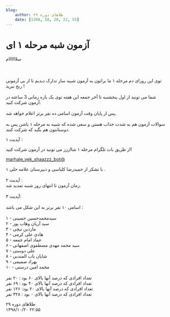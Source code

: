 ```yaml
---
blog:
    author: طلاهای دوره ۲۹
    date: [1398, 10, 20, 22, 55]
---
```

# آزمون شبه مرحله ۱ ای

<div class="cnt">
<p>سلاااااام<br/><br/><br/><br/>توی این روزای دم مرحله ۱ ما براتون یه آزمون شبیه ساز تدارک دیدیم تا از بی آزمونی رنج نبرید !<br/><br/>شما می تونید از اول پنجشنبه تا آخر جمعه این هفته توی یک بازه زمانی 3 ساعته در آزمون شرکت کنید.<br/><br/>پس از پایان وقت آزمون اسامی ده نفر برتر اعلام خواهد شد.<br/><br/>سوالات آزمون هم به شدت جذاب هستن و سعی شده که شبیه به مرحله ۱ باشن پس به دوستانتون هم بگید که شرکت کنند.</p>

<p>آپدیت ۱ : </p>
<p>از طریق بات تلگرام مرحله ۱ شااززز می تونید در آزمون شرکت کنید!</p>
<p><a href="https://t.me/marhale_yek_shaazzz_bot">marhale_yek_shaazzz_bot@</a></p>
<p>با تشکر از حمیدرضا کلباسی و دبیرستان علامه حلی ۱ .<br/><br/>آپدیت ۲ :<br/>زمان آزمون تا انتهای روز شنبه تمدید شد.<br/><br/>آپدیت ۳:<br/><br/>اسامی ۱۰ نفر برتر به این شکل می باشد :<br/> <br/>۱ - سیدمحمدحسین حسینی<br/>۲ - سید آریان وهاب پور<br/>۳ - ماردین نیچی<br/>۴ - هادی علی کرمی<br/>۵ - عماد امام جمعه<br/>۶ - سید محمد مهدی مصطفوی اصفهانی<br/>۷ - علی دوستی<br/>۸ - شایان باب المندبی<br/>۹ - بهراد صمیمی<br/>۱۰ - محمد امین درستی<br/><br/>تعداد افرادی که درصد آنها بالای ۶۰ بود : ۲۰ نفر<br/>تعداد افرادی که درصد آنها بالای ۴۰ بود : ۶۹ نفر<br/>تعداد افرادی که درصد آنها بالای ۲۰ بود: ۱۲۶ نفر<br/>تعداد افرادی که درصد آنها بالای ۰ بود : ۳۲۸ نفر</p>
</div>

<div class="blog-info">
    <div class="blog-author">طلاهای دوره ۲۹</div>
    <div class="blog-date">۱۳۹۸/۱۰/۲۰ ۲۲:۵۵</div>
</div>

